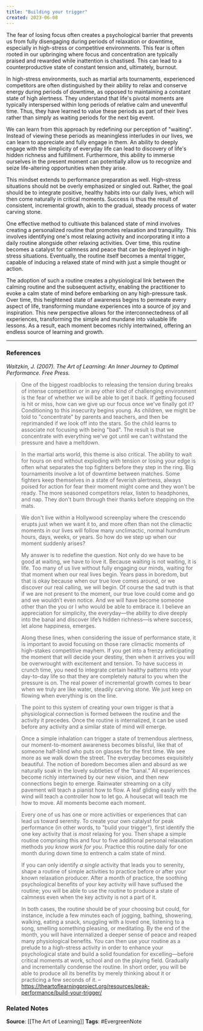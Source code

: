 ```yaml
---
title: "Building your trigger"
created: 2023-06-08
---
```


The fear of losing focus often creates a psychological barrier that prevents us from fully disengaging during periods of relaxation or downtime, especially in high-stress or competitive environments. This fear is often rooted in our upbringing where focus and concentration are typically praised and rewarded while inattention is chastised. This can lead to a counterproductive state of constant tension and, ultimately, burnout.

In high-stress environments, such as martial arts tournaments, experienced competitors are often distinguished by their ability to relax and conserve energy during periods of downtime, as opposed to maintaining a constant state of high alertness. They understand that life's pivotal moments are typically interspersed within long periods of relative calm and uneventful time. Thus, they have learned to value these periods as part of their lives rather than simply as waiting periods for the next big event.

We can learn from this approach by redefining our perception of "waiting". Instead of viewing these periods as meaningless interludes in our lives, we can learn to appreciate and fully engage in them. An ability to deeply engage with the simplicity of everyday life can lead to discovery of life's hidden richness and fulfillment. Furthermore, this ability to immerse ourselves in the present moment can potentially allow us to recognize and seize life-altering opportunities when they arise.

This mindset extends to performance preparation as well. High-stress situations should not be overly emphasized or singled out. Rather, the goal should be to integrate positive, healthy habits into our daily lives, which will then come naturally in critical moments. Success is thus the result of consistent, incremental growth, akin to the gradual, steady process of water carving stone.

One effective method to cultivate this balanced state of mind involves creating a personalized routine that promotes relaxation and tranquility. This involves identifying one's most relaxing activity and incorporating it into a daily routine alongside other relaxing activities. Over time, this routine becomes a catalyst for calmness and peace that can be deployed in high-stress situations. Eventually, the routine itself becomes a mental trigger, capable of inducing a relaxed state of mind with just a simple thought or action.

The adoption of such a routine creates a physiological link between the calming routine and the subsequent activity, enabling the practitioner to evoke a calm state of mind before embarking on any high-pressure task. Over time, this heightened state of awareness begins to permeate every aspect of life, transforming mundane experiences into a source of joy and inspiration. This new perspective allows for the interconnectedness of all experiences, transforming the simple and mundane into valuable life lessons. As a result, each moment becomes richly intertwined, offering an endless source of learning and growth.


---
### References

*Waitzkin, J. (2007). The Art of Learning: An Inner Journey to Optimal Performance. Free Press.*

> One of the biggest roadblocks to releasing the tension during breaks of intense competition or in any other kind of challenging environment is the fear of whether we will be able to get it back. If getting focused is hit or miss, how can we give up our focus once we've finally got it? Conditioning to this insecurity begins young. As children, we might be told to "concentrate" by parents and teachers, and then be reprimanded if we look off into the stars. So the child learns to associate not focusing with being "bad". The result is that we concentrate with everything we've got until we can't withstand the pressure and have a meltdown. 

> In the martial arts world, this theme is also critical. The ability to wait for hours on end without exploding with tension or losing your edge is often what separates the top fighters before they step in the ring. Big tournaments involve a lot of downtime between matches. Some fighters keep themselves in a state of feverish alertness, always poised for action for fear their moment might come and they won't be ready. The more seasoned competitors relax, listen to headphones, and nap. They don't burn through their thanks before stepping on the mats.

> We don't live within a Hollywood screenplay where the crescendo erupts just when we want it to, and more often than not the climactic moments in our lives will follow many unclimactic, normal humdrum hours, days, weeks, or years. So how do we step up when our moment suddenly arises?
> 
> My answer is to redefine the question. Not only do we have to be good at waiting, we have to love it. Because waiting is not waiting, it is life. Too many of us live without fully engaging our minds, waiting for that moment when our real lives begin. Years pass in boredom, but that is okay because when our true love comes around, or we discover our real calling, we will begin. Of course the sad truth is that if we are not present to the moment, our true love could come and go and we wouldn’t even notice. And we will have become someone other than the you or I who would be able to embrace it. I believe an appreciation for simplicity, the everyday—the ability to dive deeply into the banal and discover life’s hidden richness—is where success, let alone happiness, emerges.
> 
> Along these lines, when considering the issue of performance state, it is important to avoid focusing on those rare climactic moments of high-stakes competitive mayhem. If you get into a frenzy anticipating the moment that will decide your destiny, then when it arrives you will be overwrought with excitement and tension. To have success in crunch time, you need to integrate certain healthy patterns into your day-to-day life so that they are completely natural to you when the pressure is on. The real power of incremental growth comes to bear when we truly are like water, steadily carving stone. We just keep on flowing when everything is on the line. 

> The point to this system of creating your own trigger is that a physiological connection is formed between the routine and the activity it precedes. Once the routine is internalized, it can be used before any activity and a similar state of mind will emerge. 

> Once a simple inhalation can trigger a state of tremendous alertness, our moment-to-moment awareness becomes blissful, like that of someone half-blind who puts on glasses for the first time. We see more as we walk down the street. The everyday becomes exquisitely beautiful. The notion of boredom becomes alien and absurd as we naturally soak in the lovely subtleties of the “banal.” All experiences become richly intertwined by our new vision, and then new connections begin to emerge. Rainwater streaming on a city pavement will teach a pianist how to flow. A leaf gliding easily with the wind will teach a controller how to let go. A housecat will teach me how to move. All moments become each moment.

> Every one of us has one or more activities or experiences that can lead us toward serenity. To create your own catalyst for peak performance (in other words, to "build your trigger"), first identify the one key activity that is _most_ relaxing for you. Then shape a simple routine comprising this and four to five additional personal relaxation methods _you know work for you_. Practice this routine daily for one month during down time to entrench a calm state of mind.
> 
> If you can only identify _a single_ activity that leads you to serenity, shape a routine of simple activities to practice before or after your known relaxation producer. After a month of practice, the soothing psychological benefits of your key activity will have suffused the routine; you will be able to use the routine to produce a state of calmness even when the key activity is not a part of it.
> 
> In both cases, the routine should be of your choosing but could, for instance, include a few minutes each of jogging, bathing, showering, walking, eating a snack, snuggling with a loved one, listening to a song, smelling something pleasing, or meditating. By the end of the month, you will have internalized a deeper sense of peace and reaped many physiological benefits. You can then use your routine as a prelude to a high-stress activity in order to enhance your psychological state and build a solid foundation for excelling—before critical moments at work, school and on the playing field. Gradually and incrementally condense the routine. In short order, you will be able to produce all its benefits by merely thinking about it or practicing a few seconds of it. – https://theartoflearningproject.org/resources/peak-performance/build-your-trigger/


### Related Notes
**Source**: [[The Art of Learning]]
**Tags**: #EvergreenNote
